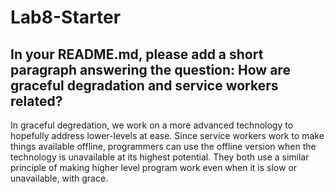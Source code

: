 # Lab8-Starter

## In your README.md, please add a short paragraph answering the question: How are graceful degradation and service workers related?

In graceful degredation, we work on a more advanced technology to hopefully address lower-levels at ease. Since service workers work to make things available offline, programmers can use the offline version when the technology is unavailable at its highest potential. They both use a similar principle of making higher level program work even when it is slow or unavailable, with grace.